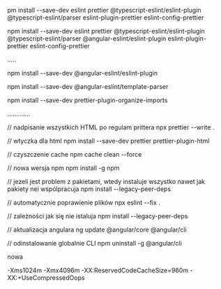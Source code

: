 pm install --save-dev eslint prettier @typescript-eslint/eslint-plugin @typescript-eslint/parser eslint-plugin-prettier eslint-config-prettier

npm install --save-dev eslint prettier @typescript-eslint/eslint-plugin @typescript-eslint/parser @angular-eslint/eslint-plugin eslint-plugin-prettier eslint-config-prettier


.....

npm install --save-dev @angular-eslint/eslint-plugin


npm install --save-dev @angular-eslint/template-parser


npm install --save-dev prettier-plugin-organize-imports


.............

// nadpisanie wszystkich HTML po regulam prittera
npx prettier --write .


// wtyczka dla html
npm install --save-dev prettier prettier-plugin-html

// czyszczenie cache
npm cache clean --force

// nowa wersja npm
npm install -g npm


// jezeli jest problem z pakietami, wtedy instaluje wszystko nawet jak pakiety nei wspólpracuja
npm install --legacy-peer-deps

// automatycznie poprawienie plików
npx eslint --fix .


// zależności jak się nie istaluja
npm install --legacy-peer-deps

// aktualizacja angulara
ng update @angular/core @angular/cli

// odinstalowanie globalnie CLI
npm uninstall -g @angular/cli


nowa

-Xms1024m
-Xmx4096m
-XX:ReservedCodeCacheSize=960m
-XX:+UseCompressedOops
